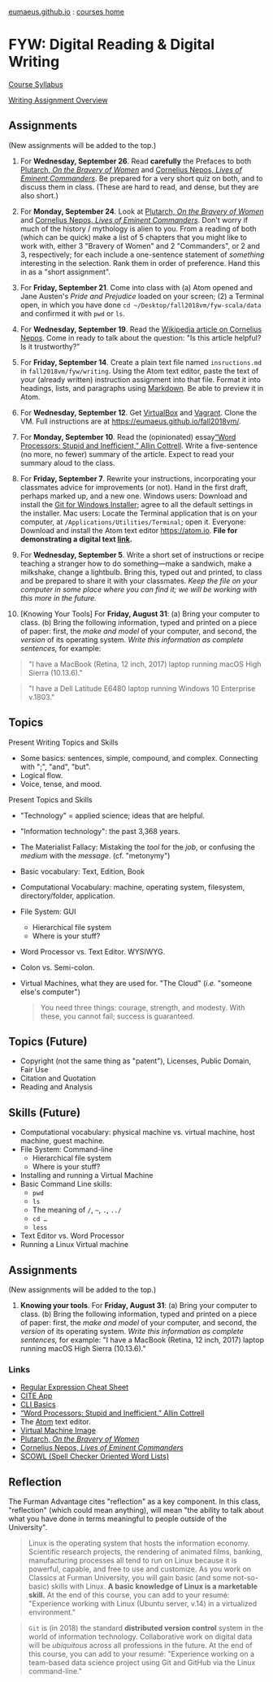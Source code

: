 [eumaeus.github.io](https://eumaeus.github.io) : [courses home](index.md)

# FYW: Digital Reading & Digital Writing

[Course Syllabus](FYW-Syllabus.md)

[Writing Assignment Overview](fyw_writing_project.md)

## Assignments

(New assignments will be added to the top.)

1. For **Wednesday, September 26**. Read **carefully** the Prefaces to both [Plutarch, *On the Bravery of Women*](http://penelope.uchicago.edu/Thayer/E/Roman/Texts/Plutarch/Moralia/Bravery_of_Women*/A.html) and [Cornelius Nepos, *Lives of Eminent Commanders*](http://www.tertullian.org/fathers/nepos.htm#71). Be prepared for a very short quiz on both, and to discuss them in class. (These are hard to read, and dense, but they are also short.)

1. For **Monday, September 24**. Look at [Plutarch, *On the Bravery of Women*](http://penelope.uchicago.edu/Thayer/E/Roman/Texts/Plutarch/Moralia/Bravery_of_Women*/home.html) and [Cornelius Nepos, *Lives of Eminent Commanders*](http://www.tertullian.org/fathers/nepos.htm#71). Don't worry if much of the history / mythology is alien to you. From a reading of both (which can be quick) make a list of 5 chapters that you might like to work with, either 3 "Bravery of Women" and 2 "Commanders", or 2 and 3, respectively; for each include a one-sentence statement of *something* interesting in the selection. Rank them in order of preference. Hand this in as a "short assignment".

1. For **Friday, September 21**. Come into class with (a) Atom opened and Jane Austen's *Pride and Prejudice* loaded on your screen; (2) a Terminal open, in which you have done `cd ~/Desktop/fall2018vm/fyw-scala/data` and confirmed it with `pwd` or `ls`.

1. For **Wednesday, September 19**. Read the [Wikipedia article on Cornelius Nepos](https://en.wikipedia.org/wiki/Cornelius_Nepos). Come in ready to talk about the question: "Is this article helpful? Is it trustworthy?"

1. For **Friday, September 14**. Create a plain text file named `insructions.md` in `fall2018vm/fyw/writing`. Using the Atom text editor, paste the text of your (already written) instruction assignment into that file. Format it into headings, lists, and paragraphs using [Markdown](https://daringfireball.net/projects/markdown/syntax). Be able to preview it in Atom.

1. For **Wednesday, September 12**. Get [VirtualBox](https://www.virtualbox.org) and [Vagrant](https://www.vagrantup.com). Clone the VM. Full instructions are at <https://eumaeus.github.io/fall2018vm/>.

1. For **Monday, September 10**. Read the (opinionated) essay[“Word Processors: Stupid and Inefficient,” Allin Cottrell](http://ricardo.ecn.wfu.edu/~cottrell/wp.html). Write a five-sentence (no more, no fewer) summary of the article. Expect to read your summary aloud to the class.

1. For **Friday, September 7**. Rewrite your instructions, incorporating your classmates advice for improvements (or not). Hand in the first draft, perhaps marked up, and a new one. Windows users: Download and install the [Git for Windows Installer](https://gitforwindows.org/); agree to all the default settings in the installer. Mac users: Locate the Terminal application that is on your computer, at `/Applications/Utilities/Terminal`; open it. Everyone: Download and install the Atom text editor <https://atom.io>. **File for demonstrating a digital text [link](https://www.dropbox.com/s/6doem04krei59es/FYW-DigitalReading.md?dl=0).**

1. For **Wednesday, September 5**. Write a short set of instructions or recipe teaching a stranger how to do something—make a sandwich, make a milkshake, change a lightbulb. Bring this, typed out and printed, to class and be prepared to share it with your classmates. *Keep the file on your computer in some place where you can find it; we will be working with this more in the future.*

1. [Knowing Your Tools] For **Friday, August 31**: (a) Bring your computer to class. (b) Bring the following information, typed and printed on a piece of paper: first, the *make and model* of your computer, and second, the *version* of its operating system. *Write this information as complete sentences,* for example:

> "I have a MacBook (Retina, 12 inch, 2017) laptop running macOS High Sierra (10.13.6)."

> "I have a Dell Latitude E6480 laptop running Windows 10 Enterprise v.1803."

## Topics

Present Writing Topics and Skills

- Some basics: sentences, simple, compound, and complex. Connecting with ";", "and", "but".
- Logical flow.
- Voice, tense, and mood.

Present Topics and Skills

- "Technology" = applied science; ideas that are helpful.
- "Information technology": the past 3,368 years.
- The Materialist Fallacy: Mistaking the *tool* for the *job*, or confusing the *medium* with the *message*. (cf. "metonymy")
- Basic vocabulary: Text, Edition, Book
- Computational Vocabulary: machine, operating system, filesystem, directory/folder, application.
- File System: GUI
	- Hierarchical file system
	- Where is your stuff?
- Word Processor vs. Text Editor. WYSIWYG.
- Colon vs. Semi-colon.
- Virtual Machines, what they are used for. "The Cloud" (*i.e.* "someone else's computer")

	> You need three things: courage, strength, and modesty. With these, you cannot fail; success is guaranteed.


## Topics (Future)

- Copyright (not the same thing as "patent"), Licenses, Public Domain, Fair Use
- Citation and Quotation
- Reading and Analysis

## Skills (Future)

- Computational vocabulary: physical machine vs. virtual machine, host machine, guest machine.
- File System: Command-line
	- Hierarchical file system
	- Where is your stuff?
- Installing and running a Virtual Machine
- Basic Command Line skills:
	- `pwd`
	- `ls`
	- The meaning of `/`, `~`, `.`, `../`
	- `cd …`
	- `less`
- Text Editor vs. Word Processor
- Running a Linux Virtual machine


## Assignments

(New assignments will be added to the top.)

1. **Knowing your tools**. For **Friday, August 31**: (a) Bring your computer to class. (b) Bring the following information, typed and printed on a piece of paper: first, the *make and model* of your computer, and second, the *version* of its operating system. *Write this information as complete sentences,* for example: "I have a MacBook (Retina, 12 inch, 2017) laptop running macOS High Sierra (10.13.6)."

### Links

- [Regular Expression Cheat Sheet](https://www.cheatography.com/davechild/cheat-sheets/regular-expressions/pdf/)
- [CITE App](http://folio.furman.edu/cite.html)
- [CLI Basics](https://eumaeus.github.io/2018/09/07/cli.html)
- [“Word Processors: Stupid and Inefficient,” Allin Cottrell](http://ricardo.ecn.wfu.edu/~cottrell/wp.html)
- The [Atom](https://atom.io) text editor.
- [Virtual Machine Image](https://eumaeus.github.io/fall2018vm/)
- [Plutarch, *On the Bravery of Women*](http://penelope.uchicago.edu/Thayer/E/Roman/Texts/Plutarch/Moralia/Bravery_of_Women*/home.html)
- [Cornelius Nepos, *Lives of Eminent Commanders*](http://www.tertullian.org/fathers/nepos.htm#71)
- [SCOWL (Spell Checker Oriented Word Lists)](http://wordlist.aspell.net)

## Reflection

The Furman Advantage cites "reflection" as a key component. In this class, "reflection" (which could mean anything), will mean "the ability to talk about what you have done in terms meaningful to people outside of the University".

> Linux is the operating system that hosts the information economy. Scientific research projects, the rendering of animated films, banking, manufacturing processes all tend to run on Linux because it is powerful, capable, and free to use and customize. As you work on Classics at Furman University, you will gain basic (and some not-so-basic) skills with Linux. **A basic knowledge of Linux is a marketable skill.** At the end of this course, you can add to your resumé: "Experience working with Linux (Ubuntu server, v.14) in a virtualized environment."

> `Git` is (in 2018) the standard **distributed version control** system in the world of information technology. Collaborative work on digital data will be *ubiquitous* across all professions in the future. At the end of this course, you can add to your resumé: "Experience working on a team-based data science project using Git and GitHub via the Linux command-line."
